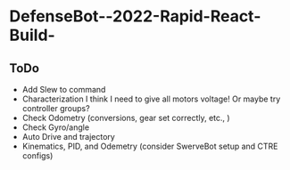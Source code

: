 # DefenseBot--2022-Rapid-React-Build-
## ToDo
- Add Slew to command
- Characterization I think I need to give all motors voltage! Or maybe try controller groups?
- Check Odometry (conversions, gear set correctly, etc., )
- Check Gyro/angle 
- Auto Drive and trajectory
- Kinematics, PID, and Odemetry (consider SwerveBot setup and CTRE configs)
